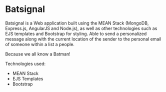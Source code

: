 # Batsignal

Batsignal is a Web application built using the MEAN Stack (MongoDB, Express.js, AngularJS and Node.js), as well as other technologies such as EJS templates and Bootstrap for styling. Able to send a personalized message along with the current location of the sender to the personal email of someone within a list a people. 

Because we all know a Batman!

Technologies used:
- MEAN Stack
- EJS Templates
- Bootstrap

<img src=""/>
